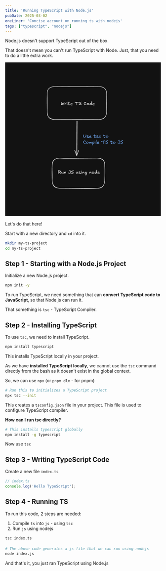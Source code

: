 ```yaml
---
title: 'Running TypeScript with Node.js'
pubDate: 2025-03-02
oneLiner: 'Concise account on running ts with nodejs'
tags: ["typescript", "nodejs"]
---
```


Node.js doesn't support TypeScript out of the box. 

That doesn't mean you can't run TypeScript with Node. Just, that you need to do a little extra work.

![Diagram](./concept-diagram.png)

Let's do that here!

Start with a new directory and `cd` into it.

```bash
mkdir my-ts-project
cd my-ts-project
```

## Step 1 - Starting with a Node.js Project

Initialize a new Node.js project.

```bash
npm init -y
```

<aside>

To run TypeScript, we need something that can **convert TypeScript code to JavaScript**, so that Node.js can run it.

That something is `tsc` - TypeScript Compiler.
</aside>

## Step 2 - Installing TypeScript

To use `tsc`, we need to install TypeScript.

```bash
npm install typescript
```

This installs TypeScript locally in your project.

As we have **installed TypeScript locally**, we cannot use the `tsc` command directly from the bash as it doesn't exist in the global context.

So, we can use `npx` (or `pnpm dlx` - for pnpm)

```bash
# Run this to initializes a TypeScript project
npx tsc --init
```

This creates a `tsconfig.json` file in your project. This file is used to configure TypeScript compiler.

<aside>

<strong>How can I run tsc directly?</strong>

```bash
# This installs typescript globally
npm install -g typescript
```

Now use `tsc`
</aside>

## Step 3 - Writing TypeScript Code

Create a new file `index.ts`

```typescript
// index.ts
console.log('Hello TypeScript');
```

## Step 4 - Running TS

To run this code, 2 steps are needed:
1. Compile `ts` into `js` - using `tsc`
2. Run `js` using nodejs

```bash
tsc index.ts  

# The above code generates a js file that we can run using nodejs
node index.js
```

And that's it, you just ran TypeScript using Node.js
